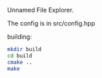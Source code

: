 Unnamed File Explorer.

The config is in src/config.hpp

building:
```bash
mkdir build
cd build
cmake ..
make
